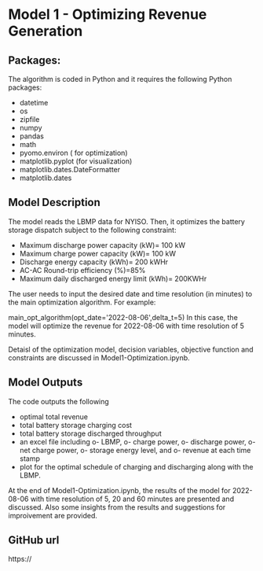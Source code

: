 # Model 1 - Optimizing Revenue Generation



## Packages:
The algorithm is coded in Python and it requires the following Python packages:

- datetime
- os
- zipfile
- numpy 
- pandas 
- math
- pyomo.environ ( for optimization)
- matplotlib.pyplot (for visualization)
- matplotlib.dates.DateFormatter
- matplotlib.dates 


## Model Description
The model reads the LBMP data for NYISO. Then, it optimizes the battery storage dispatch subject to the following constraint:

- Maximum discharge power capacity (kW)= 100 kW
- Maximum charge power capacity (kW)= 100 kW
- Discharge energy capacity (kWh)= 200 kWHr
- AC-AC Round-trip efficiency (%)=85%
- Maximum daily discharged energy limit (kWh)= 200KWHr

The user needs to input the desired date and time resolution (in minutes) to the main optimization algorithm. For example:

main_opt_algorithm(opt_date='2022-08-06',delta_t=5)
In this case, the model will optimize the revenue for 2022-08-06 with time resolution of 5 minutes. 

Detaisl of the optimization model, decision variables, objective function and constraints are discussed in Model1-Optimization.ipynb.

## Model Outputs
The code outputs the following
- optimal total revenue
- total battery storage charging cost
- total battery storage discharged throughput
- an excel file including 
	o- LBMP,
	o- charge power, 
	o- discharge power,
	o-  net charge power,
	o-  storage energy level, and
	o-  revenue at each time stamp
- plot for the optimal schedule of charging and discharging along with the LBMP.


At the end of Model1-Optimization.ipynb, the results of the model for 2022-08-06 with time resolution of 5, 20 and 60 minutes are presented and discussed. Also some insights from the results and suggestions for improivement are provided.

## GitHub url

https://

